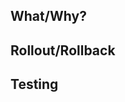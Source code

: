 ## What/Why?
<!---
  A description about what this pull request implements and its purpose.
  Try to be detailed and describe any technical details to simplify the job
  of the reviewer and the individual on production support.
--->

## Rollout/Rollback
<!--
Detail how this change will be rolled out. Include reference to any
experiments and how the success will be measured as the experiment is
ramped.

Document rollback procedures. Is rolling back the change as simple as
rolling back an experiment or does it require reverting code? Are there
database migrations that may change our decision to roll forward instead of
back?
-->

## Testing
<!---
Provide as much information as you can about how you tested and how another
Engineer can test your change. Include screenshots, or test run output
where appropriate.
--->
